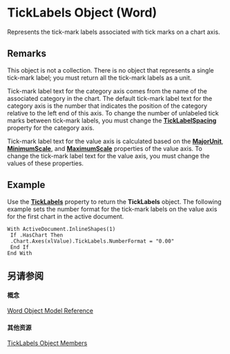 
# TickLabels Object (Word)

Represents the tick-mark labels associated with tick marks on a chart axis.


## Remarks

This object is not a collection. There is no object that represents a single tick-mark label; you must return all the tick-mark labels as a unit.

Tick-mark label text for the category axis comes from the name of the associated category in the chart. The default tick-mark label text for the category axis is the number that indicates the position of the category relative to the left end of this axis. To change the number of unlabeled tick marks between tick-mark labels, you must change the  **[TickLabelSpacing](af49728e-6c42-7846-50da-127c855264bf.md)** property for the category axis.

Tick-mark label text for the value axis is calculated based on the  **[MajorUnit](abfe244f-2718-dc5d-ebc0-d276ee274231.md)**, **[MinimumScale](ccc3eb87-4839-5952-263b-00aad68b3521.md)**, and **[MaximumScale](cfd12a67-ef8b-d92c-a9c1-74353754498e.md)** properties of the value axis. To change the tick-mark label text for the value axis, you must change the values of these properties.


## Example

Use the  **[TickLabels](5c363e25-71e3-4f89-bcd3-612855000f53.md)** property to return the **TickLabels** object. The following example sets the number format for the tick-mark labels on the value axis for the first chart in the active document.


```
With ActiveDocument.InlineShapes(1) 
 If .HasChart Then 
 .Chart.Axes(xlValue).TickLabels.NumberFormat = "0.00" 
 End If 
End With
```


## 另请参阅


#### 概念


[Word Object Model Reference](be452561-b436-bb9b-6f94-3faa9a74a6fd.md)
#### 其他资源


[TickLabels Object Members](http://msdn.microsoft.com/library/4d54bd5e-e001-b378-464a-2d713df92c0d%28Office.15%29.aspx)